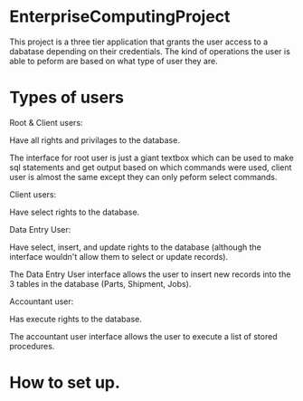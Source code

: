 # EnterpriseComputingProject

This project is a three tier application that grants the user access to a dabatase depending on their credentials.
The kind of operations the user is able to peform are based on what type of user they are.

# Types of users

Root & Client users:

Have all rights and privilages to the database.

The interface for root user is just a giant textbox which can be used to make sql statements and get output based on which commands were used, client user is almost the same except they can only peform select commands.

Client users:

Have select rights to the database.

Data Entry User:

Have select, insert, and update rights to the database (although the interface wouldn't allow them to select or update records).

The Data Entry User interface allows the user to insert new records into the 3 tables in the database (Parts, Shipment, Jobs).

Accountant user:

Has execute rights to the database.

The accountant user interface allows the user to execute a list of stored procedures.

# How to set up.
